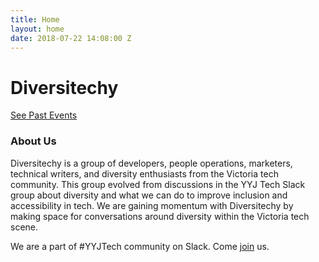 ```yaml
---
title: Home
layout: home
date: 2018-07-22 14:08:00 Z
---
```


<div class="container subheader">
  <div class="row subheader-title bg-color-white">
    <h1 class="col-md-12">Diversitechy</h1>
  </div>

  <div class="row subheader-content">
    <div class="col-md-4">
      <a href="{{ "/events" | relative_url }}" class="btn btn-default btn-lg">See Past Events</a>
    </div>
  </div>
</div>

<div class="container bg-color-white">
  <div class="row">
    <div class="col-sm-8 col-sm-push-2">
      <h3>About Us</h3>
      <p>Diversitechy is a group of developers, people operations, marketers, technical writers, and diversity enthusiasts from the Victoria tech community. This group evolved from discussions in the YYJ Tech Slack group about diversity and what we can do to improve inclusion and accessibility in tech. We are gaining momentum with Diversitechy by making space for conversations around diversity within the Victoria tech scene.</p>
      <p>We are a part of #YYJTech community on Slack. Come <a href="http://bit.ly/yyjtechslack">join</a> us.</p>
    </div>
  </div>
</div>
